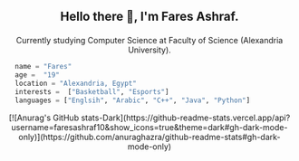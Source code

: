 ## <p align="center">Hello there 👋, I'm Fares Ashraf.</p>
<p align="center">Currently studying Computer Science at Faculty of Science (Alexandria University).</p>


```python
  name = "Fares"
  age =  "19"
  location = "Alexandria, Egypt"
  interests =  ["Basketball", "Esports"]
  languages = ["Englsih", "Arabic", "C++", "Java", "Python"]
```
<div align="center">
[![Anurag's GitHub stats-Dark](https://github-readme-stats.vercel.app/api?username=faresashraf10&show_icons=true&theme=dark#gh-dark-mode-only)](https://github.com/anuraghazra/github-readme-stats#gh-dark-mode-only)
</div>
